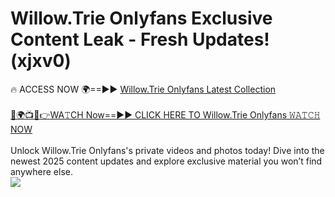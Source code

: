 # Willow.Trie Onlyfans Exclusive Content Leak - Fresh Updates! (xjxv0)

🔥 ACCESS NOW 🌍==►► <a href="https://tinyurl.com/kvy9nzfs" rel="nofollow">Willow.Trie Onlyfans Latest Collection</a>
<br><br>
[🔴🌍📺📱👉WA𝚃CH Now==►► CLICK HERE TO Willow.Trie Onlyfans 𝚆𝙰𝚃𝙲𝙷 NOW](https://tinyurl.com/kvy9nzfs)
<br><br>
Unlock Willow.Trie Onlyfans's private videos and photos today! Dive into the newest 2025 content updates and explore exclusive material you won’t find anywhere else.
<br>
<a href="https://tinyurl.com/kvy9nzfs" rel="nofollow" data-target="animated-image.originalLink"><img src="https://camo.githubusercontent.com/8a4f000d20f83aca3bf7ec5f350d767afa0574a8a352519fd8cfa583a6f93a33/68747470733a2f2f692e696d6775722e636f6d2f644a486b345a712e676966" data-canonical-src="https://i.imgur.com/dJHk4Zq.gif" style="max-width: 100%; display: inline-block;" data-target="animated-image.originalImage"></a>
<br>
